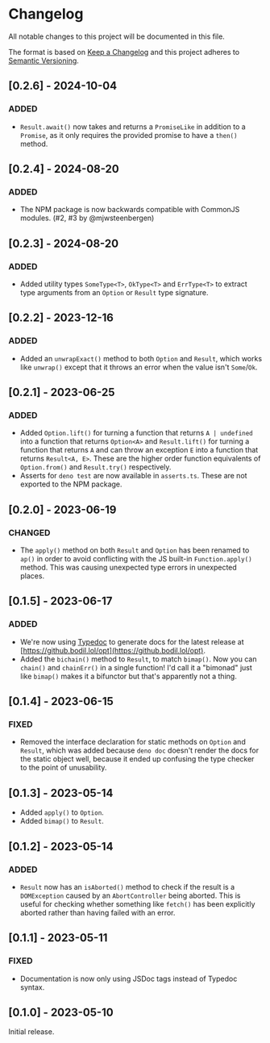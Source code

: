 # Changelog

All notable changes to this project will be documented in this file.

The format is based on [Keep a Changelog](http://keepachangelog.com/en/1.0.0/)
and this project adheres to
[Semantic Versioning](http://semver.org/spec/v2.0.0.html).

## [0.2.6] - 2024-10-04

### ADDED

- `Result.await()` now takes and returns a `PromiseLike` in addition to a `Promise`,
  as it only requires the provided promise to have a `then()` method.

## [0.2.4] - 2024-08-20

### ADDED

- The NPM package is now backwards compatible with CommonJS modules. (#2, #3 by
  @mjwsteenbergen)

## [0.2.3] - 2024-08-20

### ADDED

- Added utility types `SomeType<T>`, `OkType<T>` and `ErrType<T>` to extract
  type arguments from an `Option` or `Result` type signature.

## [0.2.2] - 2023-12-16

### ADDED

- Added an `unwrapExact()` method to both `Option` and `Result`, which works
  like `unwrap()` except that it throws an error when the value isn't `Some`/`Ok`.

## [0.2.1] - 2023-06-25

### ADDED

- Added `Option.lift()` for turning a function that returns `A | undefined` into
  a function that returns `Option<A>` and `Result.lift()` for turning a function
  that returns `A` and can throw an exception `E` into a function that returns
  `Result<A, E>`. These are the higher order function equivalents of
  `Option.from()` and `Result.try()` respectively.
- Asserts for `deno test` are now available in `asserts.ts`. These are not
  exported to the NPM package.

## [0.2.0] - 2023-06-19

### CHANGED

- The `apply()` method on both `Result` and `Option` has been renamed to `ap()`
  in order to avoid conflicting with the JS built-in `Function.apply()` method.
  This was causing unexpected type errors in unexpected places.

## [0.1.5] - 2023-06-17

### ADDED

- We're now using [Typedoc](https://typedoc.org/) to generate docs for the
  latest release at [https://github.bodil.lol/opt](https://github.bodil.lol/opt).
- Added the `bichain()` method to `Result`, to match `bimap()`. Now you can
  `chain()` and `chainErr()` in a single function! I'd call it a "bimonad" just
  like `bimap()` makes it a bifunctor but that's apparently not a thing.

## [0.1.4] - 2023-06-15

### FIXED

- Removed the interface declaration for static methods on `Option` and `Result`,
  which was added because `deno doc` doesn't render the docs for the static
  object well, because it ended up confusing the type checker to the point of
  unusability.

## [0.1.3] - 2023-05-14

- Added `apply()` to `Option`.
- Added `bimap()` to `Result`.

## [0.1.2] - 2023-05-14

### ADDED

- `Result` now has an `isAborted()` method to check if the result is a
  `DOMException` caused by an `AbortController` being aborted. This is useful
  for checking whether something like `fetch()` has been explicitly aborted
  rather than having failed with an error.

## [0.1.1] - 2023-05-11

### FIXED

- Documentation is now only using JSDoc tags instead of Typedoc syntax.

## [0.1.0] - 2023-05-10

Initial release.
